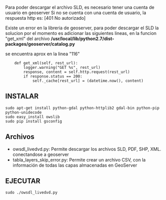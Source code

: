 Para poder descargar el archivo SLD, es necesario tener una cuenta de usuario en geoserver
Si no se cuenta con una cuenta de usuario, la respuesta http es: [401 No autorizado]

Existe un error en la libreria de geoserver, para poder descargar el SLD
la solucion por el momento es adicionar las siguientes lineas, en la funcion "get_xml"
del archivo **/usr/local/lib/python2.7/dist-packages/geoserver/catalog.py**

se encuentra aprox en la linea "116"

```
	def get_xml(self, rest_url):
		logger.warning("GET %s", rest_url)
		response, content = self.http.request(rest_url)
		if response.status == 200:
			self._cache[rest_url] = (datetime.now(), content)
```
 
INSTALAR
--------

```
sudo apt-get install python-gdal python-httplib2 gdal-bin python-pip python-unidecode
sudo easy_install owslib
sudo pip install gsconfig
```

Archivos
--------

* owsdl_livedvd.py: Permite descargar los archivos SLD, PDF, SHP, XML. conectandose a geoserver
* tabla_layers_skip_error.py: Permite crear un archivo CSV, con la información de todas las capas almacenadas en GeoServer

EJECUTAR
--------

```
sudo ./owsdl_livedvd.py
```

